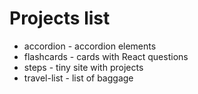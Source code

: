 # Projects list
- accordion - accordion elements
- flashcards - cards with React questions
- steps - tiny site with projects
- travel-list - list of baggage
